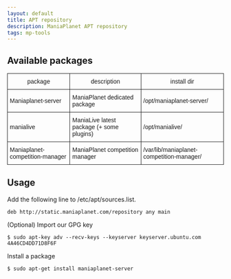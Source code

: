 ```yaml
---
layout: default
title: APT repository
description: ManiaPlanet APT repository
tags: mp-tools
---
```


## Available packages

<style type="text/css">
.tg  {border-collapse:collapse;border-spacing:0;}
.tg td{font-family:Arial, sans-serif;font-size:14px;padding:10px 5px;border-style:solid;border-width:1px;overflow:hidden;word-break:normal;}
.tg th{font-family:Arial, sans-serif;font-size:14px;font-weight:normal;padding:10px 5px;border-style:solid;border-width:1px;overflow:hidden;word-break:normal;}
</style>
<table class="tg">
  <tr>
    <th class="tg-031e">package</th>
    <th class="tg-031e">description</th>
    <th class="tg-031e">install dir</th>
  </tr>
  <tr>
    <td class="tg-031e">Maniaplanet-server</td>
    <td class="tg-031e">ManiaPlanet dedicated package</td>
    <td class="tg-031e">/opt/maniaplanet-server/</td>
  </tr>
  <tr>
    <td class="tg-031e">manialive</td>
    <td class="tg-031e">ManiaLive latest package (+ some plugins)</td>
    <td class="tg-031e">/opt/manialive/</td>
  </tr>
  <tr>
    <td class="tg-031e">Maniaplanet-competition-manager</td>
    <td class="tg-031e">ManiaPlanet competition manager</td>
    <td class="tg-031e">/var/lib/maniaplanet-competition-manager/</td>
  </tr>
</table>

## Usage

Add the following line to /etc/apt/sources.list.

`deb http://static.maniaplanet.com/repository any main`

(Optional) Import our GPG key

`$ sudo apt-key adv --recv-keys --keyserver keyserver.ubuntu.com 4A46CD4DD71D8F6F`

Install a package

`$ sudo apt-get install maniaplanet-server`
